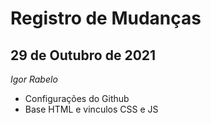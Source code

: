 # Registro de Mudanças

## 29 de Outubro de 2021

_Igor Rabelo_ 

- Configurações do Github
- Base HTML e vinculos CSS e JS